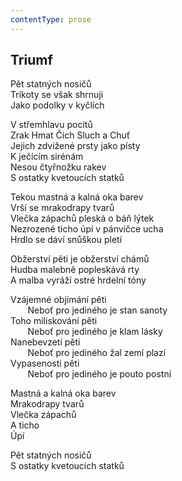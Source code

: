```yaml
---
contentType: prose
---
```


## Triumf

Pět statných nosičů  
Trikoty se však shrnuji  
Jako podolky v kyčlích

V střemhlavu pocitů  
Zrak Hmat Čich Sluch a Chuť  
Jejich zdvižené prsty jako písty  
K ječícím sirénám  
Nesou čtyřnožku rakev  
S ostatky kvetoucích statků

Tekou mastná a kalná oka barev  
Vrší se mrakodrapy tvarů  
Vlečka zápachů pleská o báň lýtek  
Nezrozené ticho úpí v pánvičce ucha  
Hrdlo se dáví snůškou pletí

Obžerství pěti je obžerství chámů  
Hudba malebně popleskává rty  
A malba vyráží ostré hrdelní tóny

Vzájemné objímání pěti  
       Neboť pro jediného je stan sanoty  
Toho miliskování pěti  
       Neboť pro jediného je klam lásky  
Nanebevzetí pěti  
       Neboť pro jediného žal zemí plazí  
Vypasenosti pěti  
       Neboť pro jediného je pouto postní

Mastná a kalná oka barev  
Mrakodrapy tvarů  
Vlečka zápachů  
A ticho  
Úpí

Pět statných nosičů  
S ostatky kvetoucích statků
